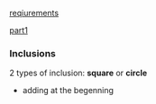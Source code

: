 [reqiurements](http://home.agh.edu.pl/~msitko/multiscale-modelling/)

[part1](http://home.agh.edu.pl/~msitko/wordpress/wp-content/uploads/MSM-2017-18-Class-1.pdf)

### Inclusions

2 types of inclusion: **square** or **circle**

* adding at the begenning